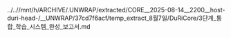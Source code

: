 ../..//mnt/h/ARCHIVE/.UNWRAP/extracted/CORE__2025-08-14__2200__host-duri-head-/__UNWRAP/37cd7f6acf/temp_extract_8월7일/DuRiCore/3단계_통합_학습_시스템_완성_보고서.md